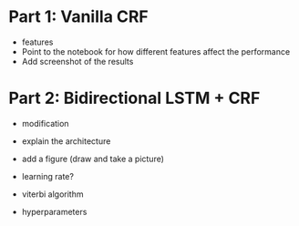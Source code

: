 # Part 1: Vanilla CRF
- features
- Point to the notebook for how different features affect the performance
- Add screenshot of the results

# Part 2: Bidirectional LSTM + CRF
- modification
- explain the architecture
- add a figure (draw and take a picture)
- learning rate?

- viterbi algorithm
- hyperparameters



